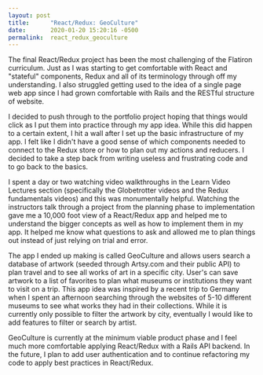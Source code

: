 ```yaml
---
layout: post
title:      "React/Redux: GeoCulture"
date:       2020-01-20 15:20:16 -0500
permalink:  react_redux_geoculture
---
```



The final React/Redux project has been the most challenging of the Flatiron curriculum.  Just as I was starting to get comfortable with React and "stateful" components, Redux and all of its terminology through off my understanding.  I also struggled getting used to the idea of a single page web app since I had grown comfortable with Rails and the RESTful structure of website.  

I decided to push through to the portfolio project hoping that things would click as I put them into practice through my app idea.  While this did happen to a certain extent, I hit a wall after I set up the basic infrastructure of my app.   I felt like I didn't have a good sense of which components needed to connect to the Redux store or how to plan out my actions and reducers.  I decided to take a step back from writing useless and frustrating code and to go back to the basics. 

I spent a day or two watching video walkthroughs in the Learn Video Lectures section (specifically the Globetrotter videos and the Redux fundamentals videos) and this was monumentally helpful.  Watching the instructors talk through a project from the planning phase to implementation gave me a 10,000 foot view of a React/Redux app and helped me to understand the bigger concepts as well as how to implement them in my app.  It helped me know what questions to ask and allowed me to plan things out instead of just relying on trial and error.

The app I ended up making is called GeoCulture and allows users search a database of artwork (seeded through Artsy.com and their public API) to plan travel and to see all works of art in a specific city.  User's can save artwork to a list of favorites to plan what museums or institutions they want to visit on a trip.   This app idea was inspired by a recent trip to Germany when I spent an afternoon searching through the websites of 5-10 different museums to see what works they had in their collections.  While it is currently only possible to filter the artwork by city, eventually I would like to add features to filter or search by artist. 

GeoCulture is currently at the minimum viable product phase and I feel much more comfortable applying React/Redux with a Rails API backend.  In the future, I plan to add user authentication and to continue refactoring my code to apply best practices in React/Redux.

